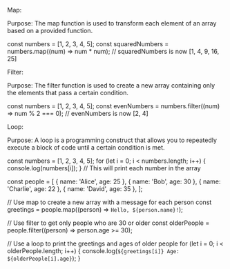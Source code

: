 Map:

Purpose: The map function is used to transform each element of an array based on a provided function.

const numbers = [1, 2, 3, 4, 5];
const squaredNumbers = numbers.map((num) => num \* num);
// squaredNumbers is now [1, 4, 9, 16, 25]

Filter:

Purpose: The filter function is used to create a new array containing only the elements that pass a certain condition.

const numbers = [1, 2, 3, 4, 5];
const evenNumbers = numbers.filter((num) => num % 2 === 0);
// evenNumbers is now [2, 4]

Loop:

Purpose: A loop is a programming construct that allows you to repeatedly execute a block of code until a certain condition is met.

const numbers = [1, 2, 3, 4, 5];
for (let i = 0; i < numbers.length; i++) {
console.log(numbers[i]);
}
// This will print each number in the array

const people = [
{ name: 'Alice', age: 25 },
{ name: 'Bob', age: 30 },
{ name: 'Charlie', age: 22 },
{ name: 'David', age: 35 },
];

// Use map to create a new array with a message for each person
const greetings = people.map((person) => `Hello, ${person.name}!`);

// Use filter to get only people who are 30 or older
const olderPeople = people.filter((person) => person.age >= 30);

// Use a loop to print the greetings and ages of older people
for (let i = 0; i < olderPeople.length; i++) {
console.log(`${greetings[i]} Age: ${olderPeople[i].age}`);
}
